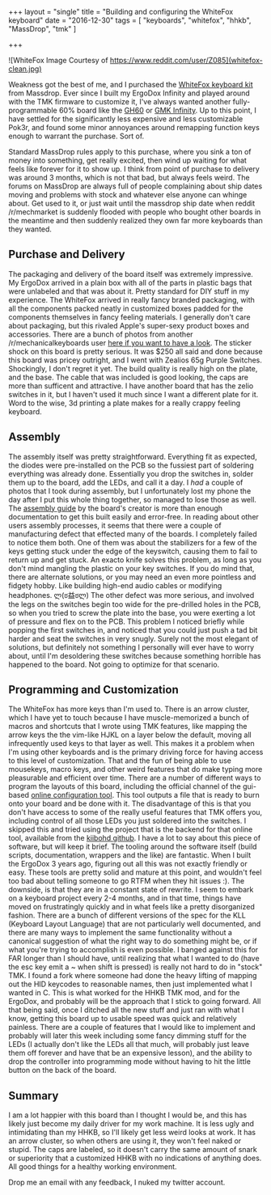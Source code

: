 +++
layout = "single"
title = "Building and configuring the WhiteFox keyboard"
date = "2016-12-30"
tags = [
  "keyboards",
  "whitefox",
  "hhkb",
  "MassDrop",
  "tmk"
  ]

+++

![WhiteFox Image Courtesy of https://www.reddit.com/user/Z085](whitefox-clean.jpg)

Weakness got the best of me, and I purchased the [WhiteFox keyboard kit](https://www.massdrop.com/buy/the-whitefox-keyboard) from Massdrop. Ever since I built my ErgoDox Infinity and played around with the TMK firmware to customize it, I've always wanted another fully-programmable 60% board like the [GH60](http://blog.komar.be/projects/gh60-programmable-keyboard/) or [GMK Infinity](https://www.massdrop.com/buy/infinity-keyboard-kit). Up to this point, I have settled for the significantly less expensive and less customizable Pok3r, and found some minor annoyances around remapping function keys enough to warrant the purchase. Sort of.

Standard MassDrop rules apply to this purchase, where you sink a ton of money into something, get really excited, then wind up waiting for what feels like forever for it to show up. I think from point of purchase to delivery was around 3 months, which is not that bad, but always feels weird. The forums on MassDrop are always full of people complaining about ship dates moving and problems with stock and whatever else anyone can whinge about. Get used to it, or just wait until the massdrop ship date when reddit /r/mechmarket is suddenly flooded with people who bought other boards in the meantime and then suddenly realized they own far more keyboards than they wanted. 

Purchase and Delivery
----

The packaging and delivery of the board itself was extremely impressive. My ErgoDox arrived in a plain box with all of the parts in plastic bags that were unlabeled and that was about it. Pretty standard for DIY stuff in my experience. The WhiteFox arrived in really fancy branded packaging, with all the components packed neatly in customized boxes padded for the components themselves in fancy feeling materials. I generally don't care about packaging, but this rivaled Apple's super-sexy product boxes and accessories. There are a bunch of photos from another /r/mechanicalkeyboards user [here if you want to have a look](https://imgur.com/a/1RRHP#jqvRIPc).
The sticker shock on this board is pretty serious. It was $250 all said and done because this board was pricey outright, and I went with Zealios 65g Purple Switches. Shockingly, I don't regret it yet. The build quality is really high on the plate, and the base. The cable that was included is good looking, the caps are more than sufficent and attractive.
I have another board that has the zelio switches in it, but I haven't used it much since I want a different plate for it. Word to the wise, 3d printing a plate makes for a really crappy feeling keyboard.

Assembly
----

The assembly itself was pretty straightforward. Everything fit as expected, the diodes were pre-installed on the PCB so the fussiest part of soldering everything was already done. Essentially you drop the switches in, solder them up to the board, add the LEDs, and call it a day. I *had* a couple of photos that I took during assembly, but I unfortunately lost my phone the day after I put this whole thing together, so managed to lose those as well. The [assembly guide](http://matt3o.com/how-to-build-your-whitefox/) by the board's creator is more than enough documentation to get this built easily and error-free.
In reading about other users assembly processes, it seems that there were a couple of manufacturing defect that effected many of the boards. I completely failed to notice them both. One of them was about the stabilizers for a few of the keys getting stuck under the edge of the keyswitch, causing them to fail to return up and get stuck. An exacto knife solves this problem, as long as you don't mind mangling the plastic on your key switches. If you do mind that, there are alternate solutions, or you may need an even more pointless and fidgety hobby. Like building high-end audio cables or modifying headphones. ლ(ಠ益ಠლ)
The other defect was more serious, and involved the legs on the switches begin too wide for the pre-drilled holes in the PCB, so when you tried to screw the plate into the base, you were exerting a lot of pressure and flex on to the PCB. This problem I noticed briefly while popping the first switches in, and noticed that you could just push a tad bit harder and seat the switches in very snugly. Surely not the most elegant of solutions, but definitely not something I personally will ever have to worry about, until I'm desoldering these switches because something horrible has happened to the board. Not going to optimize for that scenario.

Programming and Customization
----

The WhiteFox has more keys than I'm used to. There is an arrow cluster, which I have yet to touch because I have muscle-memorized a bunch of macros and shortcuts that I wrote using TMK features, like mapping the arrow keys the the vim-like HJKL on a layer below the default, moving all infrequently used keys to that layer as well. This makes it a problem when I'm using other keyboards and is the primary driving force for having access to this level of customization. That and the fun of being able to use mousekeys, macro keys, and other weird features that do make typing more pleasurable and efficient over time.
There are a number of different ways to program the layouts of this board, including the official channel of the gui-based [online configuration tool](https://input.club/configurator-whitefox/). This tool outputs a file that is ready to burn onto your board and be done with it. The disadvantage of this is that you don't have access to some of the really useful features that TMK offers you, including control of all those LEDs you just soldered into the switches. I skipped this and tried using the project that is the backend for that online tool, available from the [kiibohd github](https://github.com/kiibohd/controller). I have a lot to say about this piece of software, but will keep it brief.
The tooling around the software itself (build scripts, documentation, wrappers and the like) are fantastic. When I built the ErgoDox 3 years ago, figuring out all this was not exactly friendly or easy. These tools are pretty solid and mature at this point, and wouldn't feel too bad about telling someone to go RTFM when they hit issues :). The downside, is that they are in a constant state of rewrite. I seem to embark on a keyboard project every 2-4 months, and in that time, things have moved on frustratingly quickly and in what feels like a pretty disorganized fashion. There are a bunch of different versions of the spec for the KLL (Keyboard Layout Language) that are not particularly well documented, and there are many ways to implement the same functionality without a canonical suggestion of what the right way to do something might be, or if what you're trying to accomplish is even possible. I banged against this for FAR longer than I should have, until realizing that what I wanted to do (have the esc key emit a ~ when shift is pressed) is really not hard to do in "stock" TMK. I found a fork where someone had done the heavy lifting of mapping out the HID keycodes to reasonable names, then just implemented what I wanted in C. This is what worked for the HHKB TMK mod, and for the ErgoDox, and probably will be the approach that I stick to going forward.
All that being said, once I ditched all the new stuff and just ran with what I know, getting this board up to usable speed was quick and relatively painless. There are a couple of features that I would like to implement and probably will later this week including some fancy dimming stuff for the LEDs (I actually don't like the LEDs all that much, will probably just leave them off forever and have that be an expensive lesson), and the ability to drop the controller into programming mode without having to hit the little button on the back of the board.

Summary
---

I am a lot happier with this board than I thought I would be, and this has likely just become my daily driver for my work machine. It is less ugly and intimidating than my HHKB, so I'll likely get less weird looks at work. It has an arrow cluster, so when others are using it, they won't feel naked or stupid. The caps are labeled, so it doesn't carry the same amount of snark or superiority that a customized HHKB with no indications of anything does. All good things for a healthy working environment.

Drop me an email with any feedback, I nuked my twitter account.
